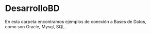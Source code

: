 # DesarrolloBD
En esta carpeta encontramos ejemplos de conexión a Bases de Datos, como son Oracle, Mysql, SQL.
